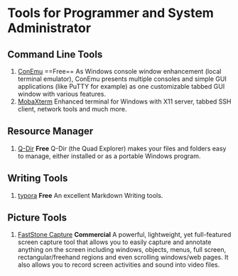# Tools for Programmer and System Administrator

## Command Line Tools
1. [ConEmu](https://conemu.github.io/)  ==Free==
  As Windows console window enhancement (local terminal emulator), ConEmu presents multiple consoles and simple GUI applications (like PuTTY for example) as one customizable tabbed GUI window with various features.
1. [MobaXterm](https://mobaxterm.mobatek.net/) 
  Enhanced terminal for Windows with X11 server, tabbed SSH client, network tools and much more.

## Resource Manager
1. [Q-Dir](http://www.q-dir.com/)  **Free** 
  Q-Dir (the Quad Explorer) makes your files and folders easy to manage, either installed or as a portable Windows program. 

## Writing Tools
1. [typora](https://typora.io/)  **Free**
An excellent Markdown Writing tools.

## Picture Tools
1. [FastStone Capture](http://www.faststone.org/FSCaptureDetail.htm)  **Commercial**
A powerful, lightweight, yet full-featured screen capture tool that allows you to easily capture and annotate anything on the screen including windows, objects, menus, full screen, rectangular/freehand regions and even scrolling windows/web pages. It also allows you to record screen activities and sound into video files.

